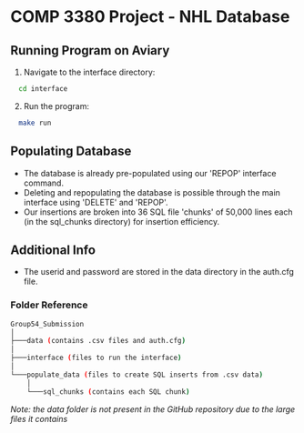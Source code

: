 # COMP 3380 Project - NHL Database

## Running Program on Aviary
1. Navigate to the interface directory:
  ```bash
    cd interface
  ``` 

2. Run the program:
  ```bash
    make run
  ``` 

## Populating Database
- The database is already pre-populated using our 'REPOP' interface command.
- Deleting and repopulating the database is possible through the main interface using 'DELETE' and 'REPOP'.
- Our insertions are broken into 36 SQL file 'chunks' of 50,000 lines each (in the sql_chunks directory) for insertion efficiency.

## Additional Info
- The userid and password are stored in the data directory in the auth.cfg file.


### Folder Reference
```bash
Group54_Submission
│
├───data (contains .csv files and auth.cfg)
│
├───interface (files to run the interface)
│  
└───populate_data (files to create SQL inserts from .csv data)
    │
    └───sql_chunks (contains each SQL chunk)
```
*Note: the data folder is not present in the GitHub repository due to the large files it contains*

